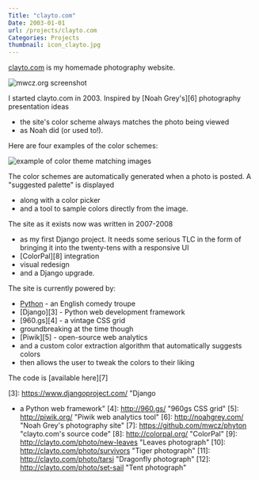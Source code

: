 ```yaml
---
Title: "clayto.com"
Date: 2003-01-01
url: /projects/clayto.com
Categories: Projects
thumbnail: icon_clayto.jpg
---
```


[clayto.com][1] is my homemade photography website.

![mwcz.org screenshot]({filename}/static/images/projects/screenshot_clayto.png "clayto.com screenshot")

I started clayto.com in 2003. Inspired by [Noah Grey's][6] photography
presentation ideas

- the site's color scheme always matches the photo being
  viewed
- as Noah did (or used to!).

Here are four examples of the color schemes:

![example of color theme matching images]({filename}/static/images/projects/screenshot_clayto_palettes_small.png "example of color theme matching images")

The color schemes are automatically generated when a photo is posted. A
"suggested palette" is displayed

- along with a color picker
- and a tool to
  sample colors directly from the image.

The site as it exists now was written in 2007-2008

- as my first Django project.
  It needs some serious TLC in the form of bringing it into the twenty-tens with
  a responsive UI
- [ColorPal][8] integration
- visual redesign
- and a Django
  upgrade.

The site is currently powered by:

- [Python][2] - an English comedy troupe
- [Django][3] - Python web development framework
- [960.gs][4] - a vintage CSS grid
- groundbreaking at the time though
- [Piwik][5] - open-source web analytics
- and a custom color extraction algorithm that automatically suggests colors
- then allows the user to tweak the colors to their liking

The code is [available here][7]

[1]: http://clayto.com/ "My photography site"
[2]: http://python.org/ "Python's website"
[3]: https://www.djangoproject.com/ "Django
 -  a Python web framework"
[4]: http://960.gs/ "960gs CSS grid"
[5]: http://piwik.org/ "Piwik web analytics tool"
[6]: http://noahgrey.com/ "Noah Grey's photography site"
[7]: https://github.com/mwcz/phyton "clayto.com's source code"
[8]: http://colorpal.org/ "ColorPal"
[9]: http://clayto.com/photo/new-leaves "Leaves photograph"
[10]: http://clayto.com/photo/survivors "Tiger photograph"
[11]: http://clayto.com/photo/tarsi "Dragonfly photograph"
[12]: http://clayto.com/photo/set-sail "Tent photograph"
